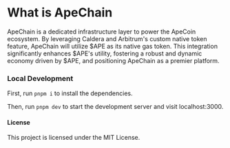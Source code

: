 # What is ApeChain 

ApeChain is a dedicated infrastructure layer to power the ApeCoin ecosystem. By leveraging Caldera and Arbitrum's custom native token feature, ApeChain will utilize $APE as its native gas token. This integration significantly enhances $APE's utility, fostering a robust and dynamic economy driven by $APE, and positioning ApeChain as a premier platform.

### Local Development

First, run `pnpm i` to install the dependencies.

Then, run `pnpm dev` to start the development server and visit localhost:3000.

#### License

This project is licensed under the MIT License.
